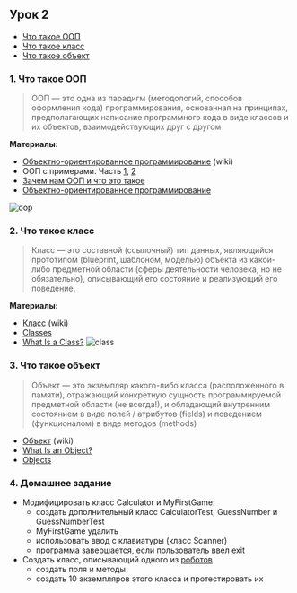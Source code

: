 ## Урок 2

- [Что такое ООП](#1)
- [Что такое класс](#2)
- [Что такое объект](#3)

### 1. <a name="1">Что такое ООП</a>

>ООП — это одна из парадигм (методологий, способов оформления кода) программирования, основанная на принципах, предполагающих написание программного кода в виде классов и их объектов, взаимодействующих друг с другом

**Материалы:**
- [Объектно-ориентированное программирование](https://ru.wikipedia.org/wiki/Объектно-ориентированное_программирование/) (wiki)
- ООП с примерами. Часть [1](https://habr.com/post/87119/), [2](https://habr.com/post/87205/)
- [Зачем нам ООП и что это такое](https://habr.com/post/148015/)
- [Объектно-ориентированное программирование](http://info.javarush.ru/translation/2016/01/28/Объектно-ориентированное-программирование-перевод-статьи-.html)

![oop](https://user-images.githubusercontent.com/29703461/39483340-b3a50496-4d7a-11e8-8e02-42a8d63de02d.jpg)

### 2. <a name="2">Что такое класс</a>

>Класс — это составной (ссылочный) тип данных, являющийся прототипом (blueprint, шаблоном, моделью) объекта из какой-либо предметной области (сферы деятельности человека, но не обязательно), описывающий его состояние и реализующий его поведение.

**Материалы:**
- [Класс](https://ru.wikipedia.org/wiki/Класс_(программирование)) (wiki)
- [Classes](https://docs.oracle.com/javase/tutorial/java/javaOO/classes.html)
- [What Is a Class?](https://docs.oracle.com/javase/tutorial/java/concepts/class.html)
![class](https://user-images.githubusercontent.com/29703461/39483572-87df77aa-4d7b-11e8-9f6f-d1365a294db0.png)

### 3. <a name="3">Что такое объект</a>

>Объект — это экземпляр какого-либо класса (расположенного в памяти), отражающий конкретную сущность программируемой предметной области (не всегда!), и обладающий внутренним состоянием в виде полей / атрибутов (fields) и поведением (функционалом) в виде методов (methods)

- [Объект](https://ru.wikipedia.org/wiki/Объект_(программирование)/) (wiki)
- [What Is an Object?](https://docs.oracle.com/javase/tutorial/java/concepts/object.html)
- [Objects](https://docs.oracle.com/javase/tutorial/java/javaOO/objects.html)

### 4. <a name="4">Домашнее задание</a>
- Модифицировать класс Calculator и MyFirstGame:
  - создать дополнительный класс CalculatorTest, GuessNumber и GuessNumberTest
  - MyFirstGame удалить
  - использовать ввод с клавиатуры (класс Scanner)
  - программа завершается, если пользователь ввел exit
- Создать класс, описывающий одного из [роботов](http://pacificrim.wikia.com/wiki/Category:Jaegers)
  - создать поля и методы
  - создать 10 экземпляров этого класса и протестировать их
